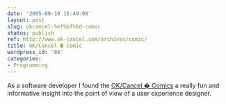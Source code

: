 ```yaml
---
date: '2005-09-19 15:49:08'
layout: post
slug: okcancel-%ef%bf%bd-comic
status: publish
ref: http://www.ok-cancel.com/archives/comic/
title: OK/Cancel � Comic
wordpress_id: '84'
categories:
- Programming
---
```


As a software developer I found the [OK/Cancel � Comics](http://www.ok-cancel.com/archives/comic/) a really fun and informative insight into the point of view of a user experience designer.
